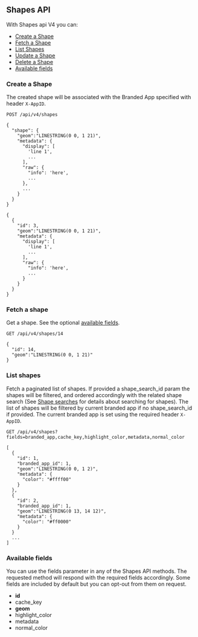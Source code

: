 ## Shapes API
With Shapes api V4 you can:

- [Create a Shape](#create-a-shape)
- [Fetch a Shape](#fetch-a-shape)
- [List Shapes](#list-shapes)
- [Update a Shape](#update-a-shape)
- [Delete a Shape](#delete-a-shape)
- [Available fields](#available-fields)

### Create a Shape
The created shape will be associated with the Branded App specified with header
`X-AppID`.

```
POST /api/v4/shapes

{
  "shape": {
    "geom":"LINESTRING(0 0, 1 21)",
    "metadata": {
      "display": [
        'line 1',
        ...
      ],
      "raw": {
        "info": 'here',
        ...
      },
      ...
    }
  }
}
```

```
{
  {
    "id": 3,
    "geom":"LINESTRING(0 0, 1 21)",
    "metadata": {
      "display": [
        'line 1',
        ...
      ],
      "raw": {
        "info": 'here',
        ...
      }
    }
  }
}
```

### Fetch a shape

Get a shape. See the optional [available fields](#available-fields).
```
GET /api/v4/shapes/14
```

```
{
  "id": 14,
  "geom":"LINESTRING(0 0, 1 21)"
}
```

### List shapes

Fetch a paginated list of shapes. If provided a shape_search_id param the shapes
will be filtered, and ordered accordingly with the related shape search (See
[Shape searches](#shape-searches) for details about searching for shapes).
The list of shapes will be filtered by current branded app if no shape_search_id
if provided. The current branded app is set using the required header `X-AppID`.

```
GET /api/v4/shapes?fields=branded_app,cache_key,highlight_color,metadata,normal_color
```

```
[  
  {  
    "id": 1,
    "branded_app_id": 1,
    "geom":"LINESTRING(0 0, 1 2)",
    "metadata": {
      "color": "#ffff00"
    }
  },
  {
    "id": 2,
    "branded_app_id": 1,
    "geom":"LINESTRING(0 13, 14 12)",
    "metadata": {
      "color": "#ff0000"
    }
  }
  ...
]
```

### Available fields
You can use the fields parameter in any of the Shapes API methods. The requested
method will respond with the required fields accordingly. Some fields are
included by default but you can opt-out from them on request.

* **id**
* cache_key
* **geom**
* highlight_color
* metadata
* normal_color
